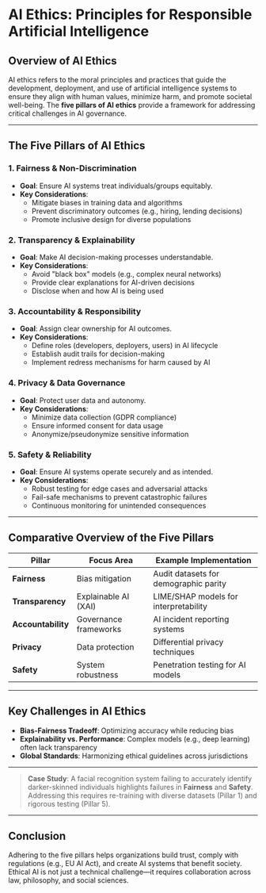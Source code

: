 # AI Ethics: Principles for Responsible Artificial Intelligence

## Overview of AI Ethics
AI ethics refers to the moral principles and practices that guide the development, deployment, and use of artificial intelligence systems to ensure they align with human values, minimize harm, and promote societal well-being. The **five pillars of AI ethics** provide a framework for addressing critical challenges in AI governance.

---

## The Five Pillars of AI Ethics

### 1. **Fairness & Non-Discrimination**  
- **Goal**: Ensure AI systems treat individuals/groups equitably.  
- **Key Considerations**:  
  - Mitigate biases in training data and algorithms  
  - Prevent discriminatory outcomes (e.g., hiring, lending decisions)  
  - Promote inclusive design for diverse populations  

### 2. **Transparency & Explainability**  
- **Goal**: Make AI decision-making processes understandable.  
- **Key Considerations**:  
  - Avoid "black box" models (e.g., complex neural networks)  
  - Provide clear explanations for AI-driven decisions  
  - Disclose when and how AI is being used  

### 3. **Accountability & Responsibility**  
- **Goal**: Assign clear ownership for AI outcomes.  
- **Key Considerations**:  
  - Define roles (developers, deployers, users) in AI lifecycle  
  - Establish audit trails for decision-making  
  - Implement redress mechanisms for harm caused by AI  

### 4. **Privacy & Data Governance**  
- **Goal**: Protect user data and autonomy.  
- **Key Considerations**:  
  - Minimize data collection (GDPR compliance)  
  - Ensure informed consent for data usage  
  - Anonymize/pseudonymize sensitive information  

### 5. **Safety & Reliability**  
- **Goal**: Ensure AI systems operate securely and as intended.  
- **Key Considerations**:  
  - Robust testing for edge cases and adversarial attacks  
  - Fail-safe mechanisms to prevent catastrophic failures  
  - Continuous monitoring for unintended consequences  

---

## Comparative Overview of the Five Pillars

| Pillar                  | Focus Area                  | Example Implementation               |
|-------------------------|-----------------------------|---------------------------------------|
| **Fairness**            | Bias mitigation             | Audit datasets for demographic parity|
| **Transparency**        | Explainable AI (XAI)        | LIME/SHAP models for interpretability|
| **Accountability**      | Governance frameworks        | AI incident reporting systems        |
| **Privacy**             | Data protection             | Differential privacy techniques      |
| **Safety**              | System robustness           | Penetration testing for AI models    |

---

## Key Challenges in AI Ethics
- **Bias-Fairness Tradeoff**: Optimizing accuracy while reducing bias  
- **Explainability vs. Performance**: Complex models (e.g., deep learning) often lack transparency  
- **Global Standards**: Harmonizing ethical guidelines across jurisdictions  

---

> **Case Study**: A facial recognition system failing to accurately identify darker-skinned individuals highlights failures in **Fairness** and **Safety**. Addressing this requires re-training with diverse datasets (Pillar 1) and rigorous testing (Pillar 5).

---

## Conclusion
Adhering to the five pillars helps organizations build trust, comply with regulations (e.g., EU AI Act), and create AI systems that benefit society. Ethical AI is not just a technical challenge—it requires collaboration across law, philosophy, and social sciences.
